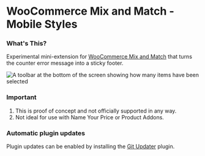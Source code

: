 # WooCommerce Mix and Match - Mobile Styles

### What's This?

Experimental mini-extension for [WooCommerce Mix and Match](https://woocommerce.com/products/woocommerce-mix-and-match-products//) that turns the counter error message into a sticky footer.

![A toolbar at the bottom of the screen showing how many items have been selected](https://user-images.githubusercontent.com/507025/79001591-f4321100-7b0b-11ea-8743-a42a4a13a319.png)

### Important

1. This is proof of concept and not officially supported in any way.
2. Not ideal for use with Name Your Price or Product Addons.

### Automatic plugin updates

Plugin updates can be enabled by installing the [Git Updater](https://git-updater.com/) plugin.